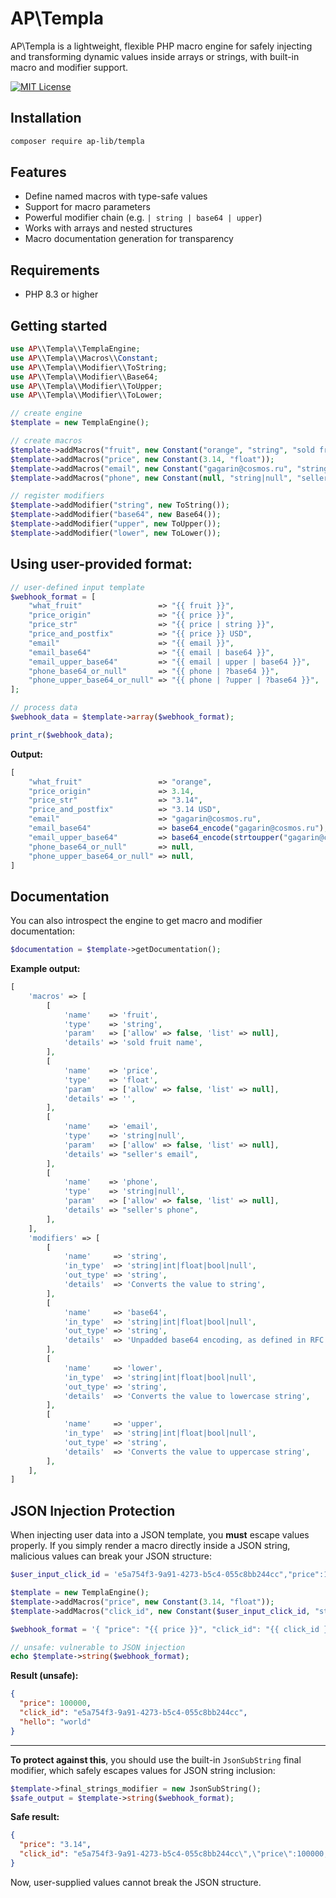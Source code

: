 # AP\Templa

AP\Templa is a lightweight, flexible PHP macro engine for safely injecting and transforming dynamic values inside arrays or strings, with built-in macro and modifier support.

[![MIT License](https://img.shields.io/badge/license-MIT-blue.svg)](LICENSE)

## Installation

```bash
composer require ap-lib/templa
```

## Features

* Define named macros with type-safe values
* Support for macro parameters
* Powerful modifier chain (e.g. `| string | base64 | upper`)
* Works with arrays and nested structures
* Macro documentation generation for transparency

## Requirements

* PHP 8.3 or higher

## Getting started

```php
use AP\\Templa\\TemplaEngine;
use AP\\Templa\\Macros\\Constant;
use AP\\Templa\\Modifier\\ToString;
use AP\\Templa\\Modifier\\Base64;
use AP\\Templa\\Modifier\\ToUpper;
use AP\\Templa\\Modifier\\ToLower;

// create engine
$template = new TemplaEngine();

// create macros
$template->addMacros("fruit", new Constant("orange", "string", "sold fruit name"));
$template->addMacros("price", new Constant(3.14, "float"));
$template->addMacros("email", new Constant("gagarin@cosmos.ru", "string|null", "seller's email"));
$template->addMacros("phone", new Constant(null, "string|null", "seller's phone"));

// register modifiers
$template->addModifier("string", new ToString());
$template->addModifier("base64", new Base64());
$template->addModifier("upper", new ToUpper());
$template->addModifier("lower", new ToLower());

```

## Using user-provided format:
```php
// user-defined input template
$webhook_format = [
    "what_fruit"                 => "{{ fruit }}",
    "price_origin"               => "{{ price }}",
    "price_str"                  => "{{ price | string }}",
    "price_and_postfix"          => "{{ price }} USD",
    "email"                      => "{{ email }}",
    "email_base64"               => "{{ email | base64 }}",
    "email_upper_base64"         => "{{ email | upper | base64 }}",
    "phone_base64_or_null"       => "{{ phone | ?base64 }}",
    "phone_upper_base64_or_null" => "{{ phone | ?upper | ?base64 }}",
];

// process data
$webhook_data = $template->array($webhook_format);

print_r($webhook_data);
```

**Output:**

```php
[
    "what_fruit"                 => "orange",
    "price_origin"               => 3.14,
    "price_str"                  => "3.14",
    "price_and_postfix"          => "3.14 USD",
    "email"                      => "gagarin@cosmos.ru",
    "email_base64"               => base64_encode("gagarin@cosmos.ru"),
    "email_upper_base64"         => base64_encode(strtoupper("gagarin@cosmos.ru")),
    "phone_base64_or_null"       => null,
    "phone_upper_base64_or_null" => null,
]
```

## Documentation

You can also introspect the engine to get macro and modifier documentation:

```php
$documentation = $template->getDocumentation();
```

**Example output:**

```php
[
    'macros' => [
        [
            'name'    => 'fruit',
            'type'    => 'string',
            'param'   => ['allow' => false, 'list' => null],
            'details' => 'sold fruit name',
        ],
        [
            'name'    => 'price',
            'type'    => 'float',
            'param'   => ['allow' => false, 'list' => null],
            'details' => '',
        ],
        [
            'name'    => 'email',
            'type'    => 'string|null',
            'param'   => ['allow' => false, 'list' => null],
            'details' => "seller's email",
        ],
        [
            'name'    => 'phone',
            'type'    => 'string|null',
            'param'   => ['allow' => false, 'list' => null],
            'details' => "seller's phone",
        ],
    ],
    'modifiers' => [
        [
            'name'     => 'string',
            'in_type'  => 'string|int|float|bool|null',
            'out_type' => 'string',
            'details'  => 'Converts the value to string',
        ],
        [
            'name'     => 'base64',
            'in_type'  => 'string|int|float|bool|null',
            'out_type' => 'string',
            'details'  => 'Unpadded base64 encoding, as defined in RFC 4648 section 3.2.',
        ],
        [
            'name'     => 'lower',
            'in_type'  => 'string|int|float|bool|null',
            'out_type' => 'string',
            'details'  => 'Converts the value to lowercase string',
        ],
        [
            'name'     => 'upper',
            'in_type'  => 'string|int|float|bool|null',
            'out_type' => 'string',
            'details'  => 'Converts the value to uppercase string',
        ],
    ],
]
```

## JSON Injection Protection

When injecting user data into a JSON template, you **must** escape values properly. If you simply render a macro directly inside a JSON string, malicious values can break your JSON structure:

```php
$user_input_click_id = 'e5a754f3-9a91-4273-b5c4-055c8bb244cc","price":100000,"hello":"world';

$template = new TemplaEngine();
$template->addMacros("price", new Constant(3.14, "float"));
$template->addMacros("click_id", new Constant($user_input_click_id, "string"));

$webhook_format = '{ "price": "{{ price }}", "click_id": "{{ click_id }}" }';

// unsafe: vulnerable to JSON injection
echo $template->string($webhook_format);
```

**Result (unsafe):**

```json
{
  "price": 100000,
  "click_id": "e5a754f3-9a91-4273-b5c4-055c8bb244cc",
  "hello": "world"
}
```

---

**To protect against this**, you should use the built-in `JsonSubString` final modifier, which safely escapes values for JSON string inclusion:

```php
$template->final_strings_modifier = new JsonSubString();
$safe_output = $template->string($webhook_format);
```

**Safe result:**

```json
{
  "price": "3.14",
  "click_id": "e5a754f3-9a91-4273-b5c4-055c8bb244cc\",\"price\":100000,\"hello\":\"world"
}
```

Now, user-supplied values cannot break the JSON structure.

